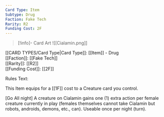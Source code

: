 ```yaml
---
Card Type: Item
Subtype: Drug
Faction: Fake Tech
Rarity: R2
Funding Cost: 2F
---
```

> [!info]- Card Art
> ![[Cialamin.png]]

[[CARD TYPES/Card Type|Card Type]]: [[Item]] - Drug  
[[Faction]]: [[Fake Tech]]  
[[Rarity]]: [[R2]]  
[[Funding Cost]]: [[2F]]  

Rules Text:  

This Item equips for a [[1F]] cost to a Creature card you control.  

[Go All night] A creature on Cialamin gains one (1) extra action per female creature currently in play (females themselves cannot take Cialamin but robots, androids, demons, etc., can). Useable once per night (turn).  